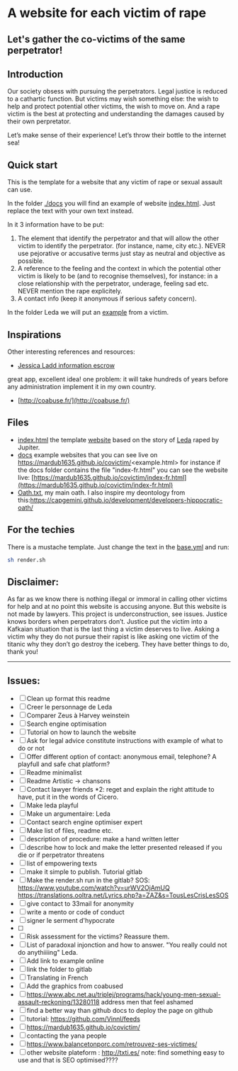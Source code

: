 # A website for each victim of rape
## Let's gather the co-victims of the same perpetrator!

## Introduction
Our society obsess with pursuing the perpetrators. Legal justice is reduced to a cathartic function.
But victims may wish something else: the wish to help and protect potential other victims, the wish to move on. And a rape victim is the best at protecting and understanding the damages caused by their own perpretator.

Let’s make sense of their experience! Let’s throw their bottle to the internet sea!

## Quick start

This is the template for a website that any victim of rape or sexual assault can use. 

In the folder [./docs](./docs) you will find an example of website [index.html](https://mardub1635.github.io/covictim/). Just replace the text with your own text instead.

In it 3 information have to be put:
1. The element that identify the perpetrator and that will allow the other victim to identify the perpetrator. (for instance, name, city etc.). NEVER use pejorative or accusative terms just stay as neutral and objective as possible.
2. A reference to the feeling and the context in which the potential other victim is likely to be (and to recognise themselves), for instance: in a close relationship with the perpetrator, underage, feeling sad etc. NEVER mention the rape explicitely.
3. A contact info (keep it anonymous if serious safety concern).

In the folder Leda we will put an [example](https://mardub1635.github.io/covictim/) from a victim.

## Inspirations

Other interesting references and resources:
* [Jessica Ladd information escrow](https://www.ted.com/talks/jessica_ladd_the_reporting_system_that_sexual_assault_survivors_want)

great app, excellent idea! one problem: it will take hundreds of years before any administration implement it in my own country.
* [http://coabuse.fr/](http://coabuse.fr/)

## Files
 - [index.html](./public/index.html) the template [website](https://mardub1635.github.io/covictim/) based on the story of [Leda](https://www.greekmythology.com/Myths/Mortals/Leda/leda.html) raped by Jupiter.
 - [docs](./docs) example websites that you can see live on https://mardub1635.github.io/covictim/<example.html> for instance if the docs folder contains the file "index-fr.html" you can see the website live: [https://mardub1635.github.io/covictim/index-fr.html](https://mardub1635.github.io/covictim/index-fr.html)
 - [Oath.txt](./aoth.txt), my main oath. I also inspire my deontology from this:https://capgemini.github.io/development/developers-hippocratic-oath/

## For the techies
There is a mustache template. Just change the text in the [base.yml](base.yml) and run:
```bash
sh render.sh

```


## Disclaimer:
As far as we know  there is nothing illegal or immoral in calling other victims for help and at no point this website is  accusing anyone. But this website is not made by lawyers. This project is underconstruction, see issues.
Justice knows borders when perpetrators don’t. Justice put the victim into a Kafkaian situation that is the last thing a victim deserves to live. Asking a victim why they do not pursue their rapist is like asking one victim of the titanic why they don’t go destroy the iceberg. They have better things to do, thank you!

---

## Issues:
- [ ] Clean up format this readme
- [ ] Creer le personnage de Leda
- [ ] Comparer Zeus à Harvey weinstein
- [ ] Search engine optimisation
- [ ] Tutorial on how to launch the website
- [ ] Ask for legal advice constitute instructions with example of what to do or not
- [ ] Offer different option of contact: anonymous email, telephone? A playfull and safe chat platform?
- [ ] Readme minimalist
- [ ] Readme Artistic -> chansons
- [ ] Contact lawyer friends *2: reget and explain the right attitude to have, put it in the words of Cicero.
- [ ] Make leda playful
- [ ] Make un argumentaire: Leda 
- [ ] Contact search engine optimiser expert
- [ ] Make list of files, readme etc.
- [ ] description of procedure: make a hand written letter
- [ ] describe how to lock and make the letter presented released if you die or if perpetrator threatens
- [ ] list of empowering texts
- [ ] make it simple to publish. Tutorial gitlab
- [ ] Make the render.sh run in the gitlab?
SOS:
https://www.youtube.com/watch?v=urWV2OjAmUQ
https://translations.ooltra.net/Lyrics.php?a=ZAZ&s=TousLesCrisLesSOS
- [ ] give contact to 33mail for anonymity
- [ ] write a mento or code of conduct
- [ ] signer le serment d'hypocrate
- [ ] 
- [ ] Risk assessment for the victims? Reassure them.
- [ ] List of paradoxal injonction and how to answer. "You really could not do anythiiiing"
Leda.
- [ ] Add link to example online
- [ ] link the folder to gitlab
- [ ] Translating in French
- [ ] Add the graphics from coabused
- [ ] https://www.abc.net.au/triplej/programs/hack/young-men-sexual-assault-reckoning/13280118 address men that feel ashamed
- [ ] find a better way than github docs to deploy the page on github
- [ ] tutorial: https://github.com/Vinnl/feeds
- [ ] https://mardub1635.github.io/covictim/
- [ ] contacting the yana people
- [ ] https://www.balancetonporc.com/retrouvez-ses-victimes/
- [ ] other website plateform : http://txti.es/ note: find something easy to use and that is SEO optimised????
